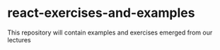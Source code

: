 # react-exercises-and-examples
This repository will contain examples and exercises emerged from our lectures
